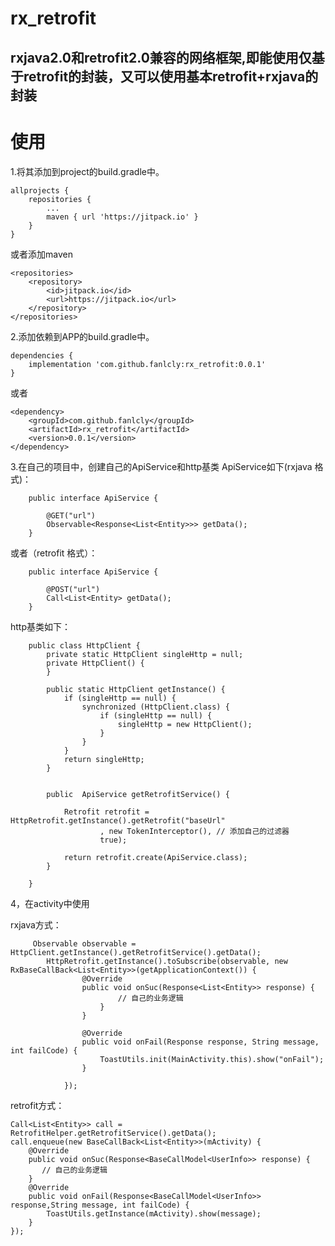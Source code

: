 # rx_retrofit

rxjava2.0和retrofit2.0兼容的网络框架,即能使用仅基于retrofit的封装，又可以使用基本retrofit+rxjava的封装
------

# 使用

1.将其添加到project的build.gradle中。

	allprojects {
		repositories {
			...
			maven { url 'https://jitpack.io' }
		}
	}

或者添加maven

	<repositories>
		<repository>
		    <id>jitpack.io</id>
		    <url>https://jitpack.io</url>
		</repository>
	</repositories>

2.添加依赖到APP的build.gradle中。

	dependencies {
		implementation 'com.github.fanlcly:rx_retrofit:0.0.1'
	}
或者

	<dependency>
	    <groupId>com.github.fanlcly</groupId>
	    <artifactId>rx_retrofit</artifactId>
	    <version>0.0.1</version>
	</dependency>

3.在自己的项目中，创建自己的ApiService和http基类
ApiService如下(rxjava 格式)：

        public interface ApiService {
        
            @GET("url")
            Observable<Response<List<Entity>>> getData();
        }

或者（retrofit 格式）：

        public interface ApiService {
        
            @POST("url")
            Call<List<Entity> getData();
        }


http基类如下：

        public class HttpClient {
            private static HttpClient singleHttp = null;
            private HttpClient() {
            }
        
            public static HttpClient getInstance() {
                if (singleHttp == null) {
                    synchronized (HttpClient.class) {
                        if (singleHttp == null) {
                            singleHttp = new HttpClient();
                        }
                    }
                }
                return singleHttp;
            }
        
        
            public  ApiService getRetrofitService() {
        
                Retrofit retrofit = HttpRetrofit.getInstance().getRetrofit("baseUrl"
                        , new TokenInterceptor(), // 添加自己的过滤器
                        true);
        
                return retrofit.create(ApiService.class);
            }
        
        }

4，在activity中使用

rxjava方式：

         Observable observable = HttpClient.getInstance().getRetrofitService().getData();
            HttpRetrofit.getInstance().toSubscribe(observable, new RxBaseCallBack<List<Entity>>(getApplicationContext()) {
                    @Override
                    public void onSuc(Response<List<Entity>> response) {
                            // 自己的业务逻辑
                        }
                    }
        
                    @Override
                    public void onFail(Response response, String message, int failCode) {
                        ToastUtils.init(MainActivity.this).show("onFail");
                    }
        
                });


retrofit方式：

    Call<List<Entity>> call =  RetrofitHelper.getRetrofitService().getData();
    call.enqueue(new BaseCallBack<List<Entity>>(mActivity) {
        @Override
        public void onSuc(Response<BaseCallModel<UserInfo>> response) {
           // 自己的业务逻辑
        }
        @Override
        public void onFail(Response<BaseCallModel<UserInfo>> response,String message, int failCode) {
            ToastUtils.getInstance(mActivity).show(message);
        }
    });

